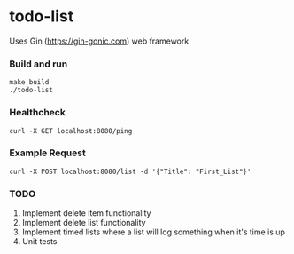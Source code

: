 # todo-list

Uses Gin (https://gin-gonic.com) web framework

### Build and run
```
make build
./todo-list
```

### Healthcheck
```
curl -X GET localhost:8080/ping
```

### Example Request
```
curl -X POST localhost:8080/list -d '{"Title": "First_List"}'
```

### TODO
1. Implement delete item functionality
2. Implement delete list functionality
3. Implement timed lists where a list will log something when it's
time is up
4. Unit tests